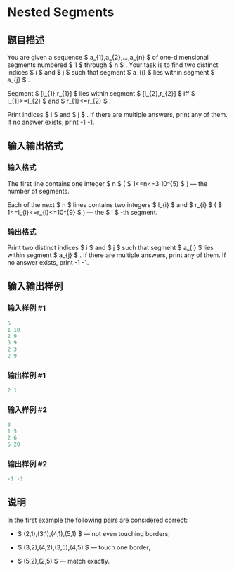 # Nested Segments

## 题目描述

You are given a sequence $ a_{1},a_{2},...,a_{n} $ of one-dimensional segments numbered $ 1 $ through $ n $ . Your task is to find two distinct indices $ i $ and $ j $ such that segment $ a_{i} $ lies within segment $ a_{j} $ .

Segment $ [l_{1},r_{1}] $ lies within segment $ [l_{2},r_{2}] $ iff $ l_{1}>=l_{2} $ and $ r_{1}<=r_{2} $ .

Print indices $ i $ and $ j $ . If there are multiple answers, print any of them. If no answer exists, print -1 -1.

## 输入输出格式

### 输入格式

The first line contains one integer $ n $ ( $ 1<=n<=3·10^{5} $ ) — the number of segments.

Each of the next $ n $ lines contains two integers $ l_{i} $ and $ r_{i} $ ( $ 1<=l_{i}<=r_{i}<=10^{9} $ ) — the $ i $ -th segment.

### 输出格式

Print two distinct indices $ i $ and $ j $ such that segment $ a_{i} $ lies within segment $ a_{j} $ . If there are multiple answers, print any of them. If no answer exists, print -1 -1.

## 输入输出样例

### 输入样例 #1

```cpp
5
1 10
2 9
3 9
2 3
2 9

```
### 输出样例 #1

```cpp
2 1

```
### 输入样例 #2

```cpp
3
1 5
2 6
6 20

```
### 输出样例 #2

```cpp
-1 -1

```
## 说明

In the first example the following pairs are considered correct:

- $ (2,1),(3,1),(4,1),(5,1) $ — not even touching borders;

- $ (3,2),(4,2),(3,5),(4,5) $ — touch one border;

- $ (5,2),(2,5) $ — match exactly.

